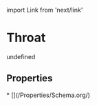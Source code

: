 import Link from 'next/link'
# Throat

undefined

## Properties

<Grid>
* [](/Properties/Schema.org/)

</Grid>

